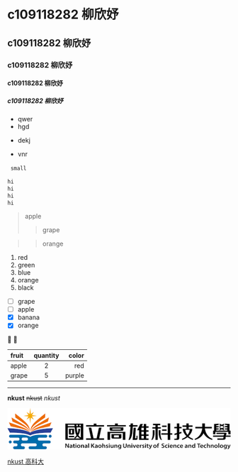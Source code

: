 # c109118282 柳欣妤
## c109118282 柳欣妤
### c109118282 柳欣妤
#### c109118282 柳欣妤
##### c109118282 柳欣妤

* qwer
* hgd
+ dekj
- vnr

` small`
```
hi
hi
hi
hi
```
> apple
>> grape

>> orange

1. red
2. green
3. blue
4. orange
5. black

- [ ] grape
- [ ] apple
- [x] banana
- [x] orange

🍎 🍇

| fruit | quantity | color |
| :---- |:--------:| -----:|
| apple | 2        | red   |
| grape | 5        | purple|

---

**nkust**  ~~nkust~~  *nkust*

![NKUST](nkust.png "NKUST")


[nkust 高科大](https://www.nkust.edu.tw/)
